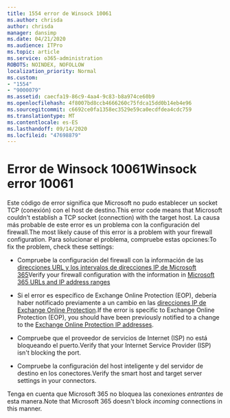 ```yaml
---
title: 1554 error de Winsock 10061
ms.author: chrisda
author: chrisda
manager: dansimp
ms.date: 04/21/2020
ms.audience: ITPro
ms.topic: article
ms.service: o365-administration
ROBOTS: NOINDEX, NOFOLLOW
localization_priority: Normal
ms.custom:
- "1554"
- "9000079"
ms.assetid: caecfa19-86c9-4aa4-9c83-b8a974ce60b9
ms.openlocfilehash: 4f8007bd8ccb4666260c75fdca15dd0b14eb4e96
ms.sourcegitcommit: c6692ce0fa1358ec3529e59ca0ecdfdea4cdc759
ms.translationtype: MT
ms.contentlocale: es-ES
ms.lasthandoff: 09/14/2020
ms.locfileid: "47698879"
---
```

# <a name="winsock-error-10061"></a><span data-ttu-id="b91f0-102">Error de Winsock 10061</span><span class="sxs-lookup"><span data-stu-id="b91f0-102">Winsock error 10061</span></span>

<span data-ttu-id="b91f0-103">Este código de error significa que Microsoft no pudo establecer un socket TCP (conexión) con el host de destino.</span><span class="sxs-lookup"><span data-stu-id="b91f0-103">This error code means that Microsoft couldn't establish a TCP socket (connection) with the target host.</span></span> <span data-ttu-id="b91f0-104">La causa más probable de este error es un problema con la configuración del firewall.</span><span class="sxs-lookup"><span data-stu-id="b91f0-104">The most likely cause of this error is a problem with your firewall configuration.</span></span> <span data-ttu-id="b91f0-105">Para solucionar el problema, compruebe estas opciones:</span><span class="sxs-lookup"><span data-stu-id="b91f0-105">To fix the problem, check these settings:</span></span>

- <span data-ttu-id="b91f0-106">Compruebe la configuración del firewall con la información de las [direcciones URL y los intervalos de direcciones IP de Microsoft 365](https://docs.microsoft.com/office365/enterprise/urls-and-ip-address-ranges)</span><span class="sxs-lookup"><span data-stu-id="b91f0-106">Verify your firewall configuration with the information in [Microsoft 365 URLs and IP address ranges](https://docs.microsoft.com/office365/enterprise/urls-and-ip-address-ranges)</span></span>

- <span data-ttu-id="b91f0-107">Si el error es específico de Exchange Online Protection (EOP), debería haber notificado previamente a un cambio en las [direcciones IP de Exchange Online Protection](https://docs.microsoft.com/office365/SecurityCompliance/eop/exchange-online-protection-ip-addresses).</span><span class="sxs-lookup"><span data-stu-id="b91f0-107">If the error is specific to Exchange Online Protection (EOP), you should have been previously notified to a change to the [Exchange Online Protection IP addresses](https://docs.microsoft.com/office365/SecurityCompliance/eop/exchange-online-protection-ip-addresses).</span></span>

- <span data-ttu-id="b91f0-108">Compruebe que el proveedor de servicios de Internet (ISP) no está bloqueando el puerto.</span><span class="sxs-lookup"><span data-stu-id="b91f0-108">Verify that your Internet Service Provider (ISP) isn't blocking the port.</span></span>

- <span data-ttu-id="b91f0-109">Compruebe la configuración del host inteligente y del servidor de destino en los conectores.</span><span class="sxs-lookup"><span data-stu-id="b91f0-109">Verify the smart host and target server settings in your connectors.</span></span>

<span data-ttu-id="b91f0-110">Tenga en cuenta que Microsoft 365 no bloquea las conexiones *entrantes* de esta manera.</span><span class="sxs-lookup"><span data-stu-id="b91f0-110">Note that Microsoft 365 doesn't block *incoming* connections in this manner.</span></span>
